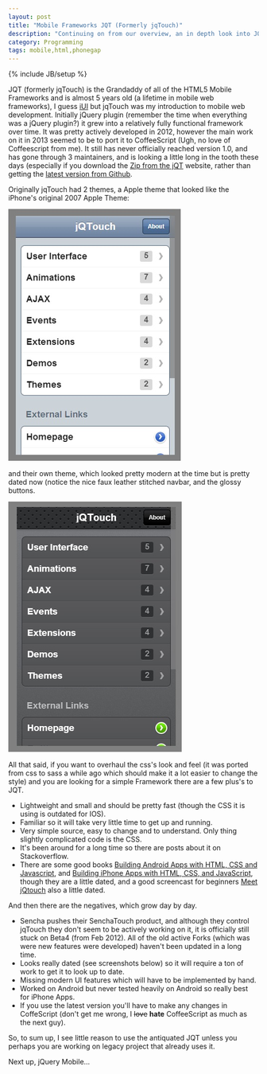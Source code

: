 ```yaml
---
layout: post
title: "Mobile Frameworks JQT (Formerly jqTouch)"
description: "Continuing on from our overview, an in depth look into JQT"
category: Programming
tags: mobile,html,phonegap
---
```

{% include JB/setup %}

JQT (formerly jqTouch) is the Grandaddy of all of the HTML5 Mobile Frameworks and is almost 5 years old (a lifetime
in mobile web frameworks), I guess [iUI](http://www.iui-js.org/) but jqTouch was my introduction to mobile web development.
Initially jQuery plugin (remember the time when everything was a jQuery plugin?) it grew into a relatively fully functional
framework over time.  It was pretty actively developed in 2012, however the main work on it in 2013 seemed to be to port
it to CoffeeScript (Ugh, no love of Coffeescript from me).  It still has never officially reached version 1.0, and has
gone through 3 maintainers, and is looking a little long in the tooth these days (especially if you download the [Zip
from the jQT](https://github.com/downloads/senchalabs/jQTouch/jqtouch-1.0-b4-rc.zip) website, rather than getting
the [latest version from Github](https://github.com/senchalabs/jQTouch/archive/master.zip).

Originally jqTouch had 2 themes, a Apple theme that looked like the iPhone's original 2007 Apple Theme:

<img src="/img/mobile_frameworks/jqt-apple.jpg">

and their own theme, which looked pretty modern at the time but is pretty dated now (notice the nice faux leather
stitched navbar, and the glossy buttons.

<img src="/img/mobile_frameworks/jqt-jqt.jpg">

All that said, if you want to overhaul the css's look and feel (it was ported from css to sass a while ago which should
make it a lot easier to change the style) and you are looking for a simple Framework there are a few plus's to JQT.

+ Lightweight and small and should be pretty fast (though the CSS it is using is outdated for IOS).
+ Familiar so it will take very little time to get up and running.
+ Very simple source,  easy to change and to understand.  Only thing slightly complicated code is the CSS.
+ It's been around for a long time so there are posts about it on Stackoverflow.
+ There are some good books [Building Android Apps with HTML, CSS and Javascript](http://jonathanstark.com/android-book),
  and [Building iPhone Apps with HTML, CSS, and JavaScript](http://jonathanstark.com/iphone-book), though they are a little
  dated, and a good screencast for beginners [Meet jQtouch](https://peepcode.com/products/jqtouch) also a little dated.

And then there are the negatives, which grow day by day.

+ Sencha pushes their SenchaTouch product, and although they control jqTouch they don't seem to be actively working on it,
 it is officially still stuck on Beta4 (from Feb 2012).  All of the old active Forks (which was  were new features were developed)
 haven't been updated in a long time.
+ Looks really dated (see screenshots below) so it will require a ton of work to get it to look up to date.
+ Missing modern UI features which will have to be implemented by hand.
+ Worked on Android but never tested heavily on Android so really best for iPhone Apps.
+ If you use the latest version you'll have to make any changes in CoffeScript (don't get me wrong, I <strike>love</strike> **hate** CoffeeScript
  as much as the next guy).

So, to sum up, I see little reason to use the antiquated JQT unless you perhaps you are working on legacy project that
already uses it.

Next up, jQuery Mobile...